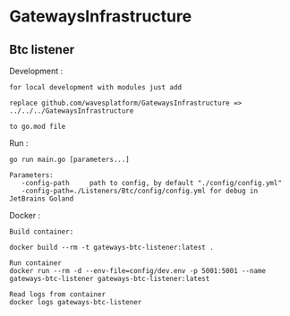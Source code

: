# GatewaysInfrastructure

## Btc listener

Development :

    for local development with modules just add
    
    replace github.com/wavesplatform/GatewaysInfrastructure => ../../../GatewaysInfrastructure
    
    to go.mod file

Run :

    go run main.go [parameters...] 
    
    Parameters:
       -config-path     path to config, by default "./config/config.yml"
       -config-path=./Listeners/Btc/config/config.yml for debug in JetBrains Goland
       
Docker :
    
    Build container:
    
    docker build --rm -t gateways-btc-listener:latest .
    
    Run container 
    docker run --rm -d --env-file=config/dev.env -p 5001:5001 --name gateways-btc-listener gateways-btc-listener:latest
    
    Read logs from container
    docker logs gateways-btc-listener